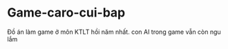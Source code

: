 # Game-caro-cui-bap
Đồ án làm game ở môn KTLT hồi năm nhất. con AI trong game vẫn còn ngu lắm
